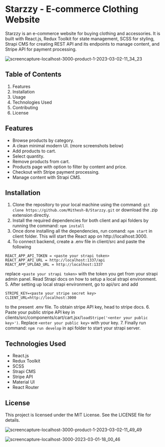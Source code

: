 # Starzzy - E-commerce Clothing Website
Starzzy is an e-commerce website for buying clothing and accessories. It is built with React.js, Redux Toolkit for state management, SCSS for styling, Strapi CMS for creating REST API and its endpoints to manage content, and Stripe API for payment processing.

![screencapture-localhost-3000-product-1-2023-03-02-11_34_23](https://user-images.githubusercontent.com/115478939/222347333-2933ce03-86bf-4240-bf3a-80951f87bd22.png)

## Table of Contents
1. Features
2. Installation
3. Usage
4. Technologies Used
5. Contributing
6. License

## Features
- Browse products by category.
- A clean minimal modern UI. (more screenshots below)
- Add products to cart.
- Select quantity.
- Remove products from cart.
- Products page with option to filter by content and price.
- Checkout with Stripe payment processing.
- Manage content with Strapi CMS.

## Installation
1. Clone the repository to your local machine using the command:
```git clone https://github.com/Mithesh-B/Starzzy.git```
or download the .zip extension directly.
2. Install the required dependencies for both client and api folders by running the command:
```npm install```
3. Once done installing all the dependencies, run comand: ```npm start``` in client folder. This will start the React app on http://localhost:3000.
4. To connect backend, create a .env file in client/src and paste the following 
```
REACT_APP_API_TOKEN = <paste your strapi token> 
REACT_APP_API_URL = http://localhost:1337/api 
REACT_APP_UPLOAD_URL = http://localhost:1337
```
replace ```<paste your strapi token>``` with the token you get from your strapi admin panel. Read Strapi docs on how to setup a local strapi environment.
5. After setting up local strapi environment, go to api/src and add 
```
STRIPE_KEY=<paste your stripe secret key>
CLIENT_URL=http://localhost:3000
``` 
to the present .env file. To obtain stripe API key, head to stripe docs.
6. Paste your public stripe API key in clients/src/components/cart/cart.jsx/```loadStripe('<enter your public key>')```. Replace ```<enter your public key>``` with your key.
7. Finally run command: ```npm run develop``` in api folder to start your strapi server. 


## Technologies Used
- React.js
- Redux Toolkit
- SCSS
- Strapi CMS
- Stripe API
- Material UI
- React Router

## License
This project is licensed under the MIT License. See the LICENSE file for details.

![screencapture-localhost-3000-product-1-2023-03-02-11_49_49](https://user-images.githubusercontent.com/115478939/222347310-64250887-71ef-4142-bc37-a8d825089f5e.png)

![screencapture-localhost-3000-2023-03-01-18_00_46](https://user-images.githubusercontent.com/115478939/222147010-6b56eda1-a394-4d3f-9fe6-96e8c88b48d1.png)


